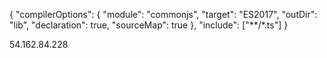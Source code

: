 {
    "compilerOptions": {
        "module": "commonjs",
        "target": "ES2017",
        "outDir": "lib",
        "declaration": true,
        "sourceMap": true
    },
    "include": ["**/*.ts"]
}


54.162.84.228